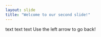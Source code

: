 ```yaml
---
layout: slide
title: "Welcome to our second slide!"
---
```

text text text
Use the left arrow to go back!
